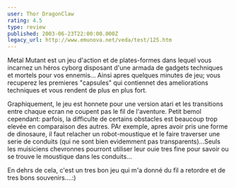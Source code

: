 ```yaml
---
user: Thor DragonClaw
rating: 4.5
type: review
published: 2003-06-23T22:00:00.000Z
legacy_url: http://www.emunova.net/veda/test/125.htm
---
```

Metal Mutant est un jeu d'action et de plates-formes dans lequel vous incarnez un héros cyborg disposant d'une armada de gadgets techniques et mortels pour vos ennemis... Ainsi apres quelques minutes de jeu; vous recuperez les premieres "capsules" qui contiennet des ameliorations techniques et vous rendent de plus en plus fort.  

Graphiquement, le jeu est honnete pour une version atari et les transitions entre chaque ecran ne coupent pas le fil de l'aventure. Petit bemol cependant: parfois, la difficulte de certains obstacles est beaucoup trop elevée en comparaison des autres. PAr exemple, apres avoir pris une forme de dinosaure, il faut relacher un robot-moustique et le faire traverser une serie de conduits (qui ne sont bien evidemment pas transparents)...Seuls les muisiciens chevronnes pourront utiliser leur ouie tres fine pour savoir ou se trouve le moustique dans les conduits...  

En dehrs de cela, c'est un tres bon jeu qui m'a donné du fil a retordre et de tres bons souvenirs....:)